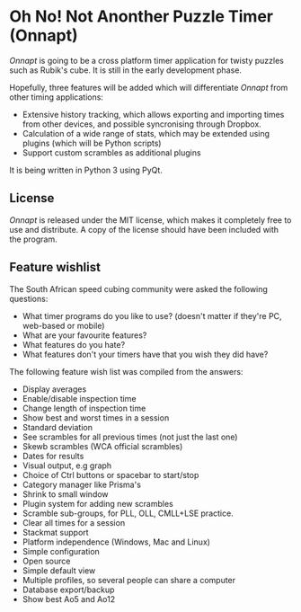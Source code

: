Oh No! Not Anonther Puzzle Timer (Onnapt)
===============================================

*Onnapt* is going to be a cross platform timer application for twisty puzzles such as Rubik's cube. It is still in the early development phase.

Hopefully, three features will be added which will differentiate *Onnapt* from other timing applications:
 * Extensive history tracking, which allows exporting and importing times from other devices, and possible syncronising through Dropbox.
 * Calculation of a wide range of stats, which may be extended using plugins (which will be Python scripts)
 * Support custom scrambles as additional plugins

It is being written in Python 3 using PyQt.


License
-------
*Onnapt* is released under the MIT license, which makes it completely free to use and distribute. A copy of the license should have been included with the program.


Feature wishlist
----------------

The South African speed cubing community were asked the following questions:
 * What timer programs do you like to use? (doesn't matter if they're PC, web-based or mobile)
 * What are your favourite features?
 * What features do you hate?
 * What features don't your timers have that you wish they did have?

The following feature wish list was compiled from the answers:

 * Display averages
 * Enable/disable inspection time
 * Change length of inspection time
 * Show best and worst times in a session
 * Standard deviation
 * See scrambles for all previous times (not just the last one)
 * Skewb scrambles (WCA official scrambles)
 * Dates for results
 * Visual output, e.g graph
 * Choice of Ctrl buttons or spacebar to start/stop
 * Category manager like Prisma's
 * Shrink to small window
 * Plugin system for adding new scrambles
 * Scramble sub-groups, for PLL, OLL, CMLL+LSE practice.
 * Clear all times for a session
 * Stackmat support
 * Platform independence (Windows, Mac and Linux)
 * Simple configuration
 * Open source
 * Simple default view
 * Multiple profiles, so several people can share a computer
 * Database export/backup
 * Show best Ao5 and Ao12

